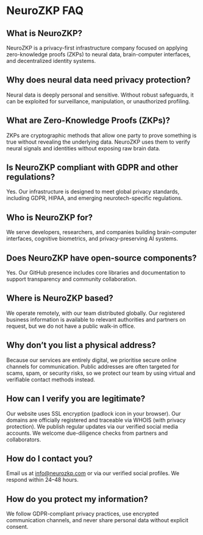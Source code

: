 # NeuroZKP FAQ

## What is NeuroZKP?
NeuroZKP is a privacy-first infrastructure company focused on applying zero-knowledge proofs (ZKPs) to neural data, brain-computer interfaces, and decentralized identity systems.

## Why does neural data need privacy protection?
Neural data is deeply personal and sensitive. Without robust safeguards, it can be exploited for surveillance, manipulation, or unauthorized profiling.

## What are Zero-Knowledge Proofs (ZKPs)?
ZKPs are cryptographic methods that allow one party to prove something is true without revealing the underlying data. NeuroZKP uses them to verify neural signals and identities without exposing raw brain data.

## Is NeuroZKP compliant with GDPR and other regulations?
Yes. Our infrastructure is designed to meet global privacy standards, including GDPR, HIPAA, and emerging neurotech-specific regulations.

## Who is NeuroZKP for?
We serve developers, researchers, and companies building brain-computer interfaces, cognitive biometrics, and privacy-preserving AI systems.

## Does NeuroZKP have open-source components?
Yes. Our GitHub presence includes core libraries and documentation to support transparency and community collaboration.

## Where is NeuroZKP based?
We operate remotely, with our team distributed globally. Our registered business information is available to relevant authorities and partners on request, but we do not have a public walk-in office.

## Why don’t you list a physical address?
Because our services are entirely digital, we prioritise secure online channels for communication. Public addresses are often targeted for scams, spam, or security risks, so we protect our team by using virtual and verifiable contact methods instead.

## How can I verify you are legitimate?
Our website uses SSL encryption (padlock icon in your browser). Our domains are officially registered and traceable via WHOIS (with privacy protection). We publish regular updates via our verified social media accounts. We welcome due-diligence checks from partners and collaborators.

## How do I contact you?
Email us at info@neurozkp.com or via our verified social profiles. We respond within 24–48 hours.

## How do you protect my information?
We follow GDPR-compliant privacy practices, use encrypted communication channels, and never share personal data without explicit consent.
